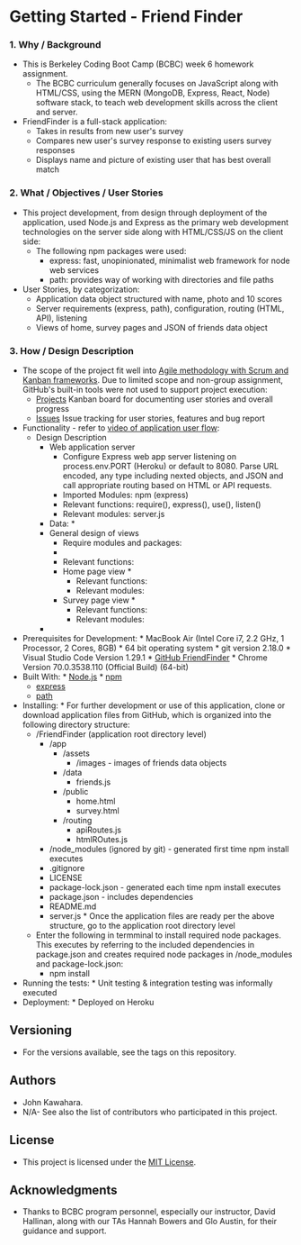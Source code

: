 # Getting Started - Friend Finder
### 1. Why / Background
  * This is Berkeley Coding Boot Camp (BCBC) week 6 homework assignment.
    * The BCBC curriculum generally focuses on JavaScript along with HTML/CSS, using the MERN (MongoDB, Express, React, Node) software stack, to teach web development skills across the client and server. 
  * FriendFinder is a full-stack application:
    * Takes in results from new user's survey
    * Compares new user's survey response to existing users survey responses 
    * Displays name and picture of existing user that has best overall match
 ### 2. What / Objectives / User Stories
  * This project development, from design through deployment of the application, used Node.js and Express as the primary web development technologies on the server side along with HTML/CSS/JS on the client side:
    * The following npm packages were used:
      * express: fast, unopinionated, minimalist web framework for node web services
      * path: provides way of working with directories and file paths
  * User Stories, by categorization:
    * Application data object structured with name, photo and 10 scores
    * Server requirements (express, path), configuration, routing (HTML, API), listening
    * Views of home, survey pages and JSON of friends data object
 ### 3. How / Design Description
  * The scope of the project fit well into [Agile methodology with Scrum and Kanban frameworks](https://en.wikipedia.org/wiki/Agile_software_development). Due to limited scope and non-group assignment, GitHub's built-in tools were not used to support project execution:
    * [Projects](https://github.com/jkawahara/bamazon-cl/projects) Kanban board for documenting user stories and overall progress
    * [Issues](https://github.com/jkawahara/bamazon-cl/issues) Issue tracking for user stories, features and bug report
  * Functionality - refer to [video of application user flow](https://drive.google.com/open?id=1DEAWLvp-Pw_Qkdidk0QRRQQiEyQG0qUq):
    * Design Description
      * Web application server
        * Configure Express web app server listening on process.env.PORT (Heroku) or default to 8080. Parse URL encoded, any type including nexted objects, and JSON and call appropriate routing based on HTML or API requests.
        * Imported Modules: npm (express)
        * Relevant functions: require(), express(), use(), listen() 
        * Relevant modules: server.js
      * Data:
        * 
      * General design of views
        * Require modules and packages: 
        * 
        * Relevant functions: 
        * Home page view
          * 
          * Relevant functions: 
          * Relevant modules:
        * Survey page view
          * 
          * Relevant functions: 
          * Relevant modules:
      * 
   * Prerequisites for Development:
    * MacBook Air (Intel Core i7, 2.2 GHz, 1 Processor, 2 Cores, 8GB)
    * 64 bit operating system 
    * git version 2.18.0
    * Visual Studio Code Version 1.29.1
    * [GitHub FriendFinder](https://github.com/jkawahara/FriendFinder)
    * Chrome Version 70.0.3538.110 (Official Build) (64-bit)
   * Built With:
    * [Node.js](https://nodejs.org/docs/latest/api/documentation.html)
    * [npm](https://www.npmjs.com/)
      * [express](https://www.npmjs.com/package/express)
      * [path](https://www.npmjs.com/package/path)
   * Installing:
    * For further development or use of this application, clone or download application files from GitHub, which is organized into the following directory structure:
      * /FriendFinder (application root directory level)
        * /app
          * /assets
            * /images - images of friends data objects
          * /data
            * friends.js
          * /public
            * home.html
            * survey.html
          * /routing
            * apiRoutes.js
            * htmlROutes.js
        * /node_modules (ignored by git) - generated first time npm install executes
        * .gitignore
        * LICENSE
        * package-lock.json - generated each time npm install executes
        * package.json - includes dependencies
        * README.md
        * server.js
    * Once the application files are ready per the above structure, go to the application root directory level
      * Enter the following in termminal to install required node packages. This executes by referring to the included dependencies in package.json and creates required node packages in /node_modules and package-lock.json:
        * npm install
   * Running the tests:
    * Unit testing & integration testing was informally executed
   * Deployment:
    * Deployed on Heroku
 ## Versioning
  * For the versions available, see the tags on this repository.
 ## Authors
  * John Kawahara.
  * N/A- See also the list of contributors who participated in this project.
 ## License
  * This project is licensed under the [MIT License](LICENSE).
 ## Acknowledgments
  * Thanks to BCBC program personnel, especially our instructor, David Hallinan, along with our TAs Hannah Bowers and Glo Austin, for their guidance and support.
